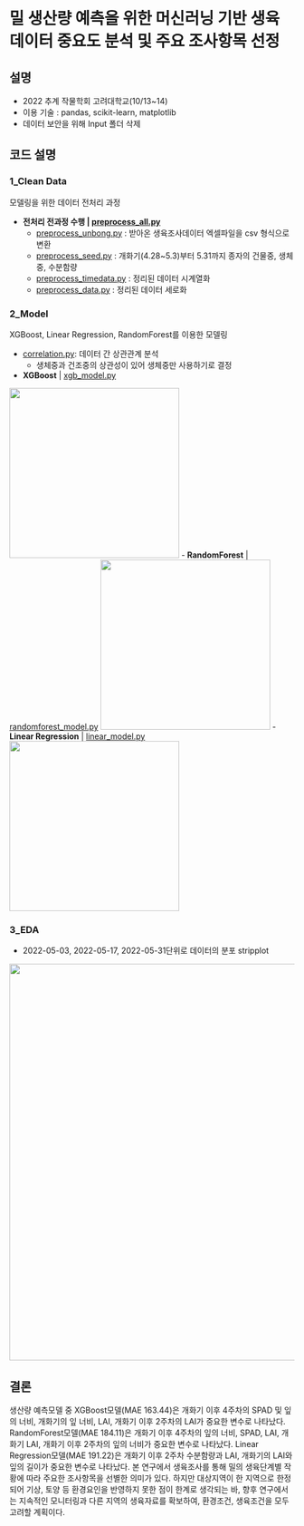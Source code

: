 # 밀 생산량 예측을 위한 머신러닝 기반 생육 데이터 중요도 분석 및 주요 조사항목 선정

## 설명
- 2022 추계 작물학회 고려대학교(10/13~14)
- 이용 기술 : pandas, scikit-learn, matplotlib
- 데이터 보안을 위해 Input 폴더 삭제

## 코드 설명
### 1_Clean Data
모델링을 위한 데이터 전처리 과정
-  <strong>전처리 전과정 수행 | <a href="https://github.com/riverallzero/Wheat_unbong/blob/main/1_Clean%20Data/preprocess_all.py">preprocess_all.py</a></strong> 
    * <a href="https://github.com/riverallzero/Wheat_unbong/blob/main/1_Clean%20Data/preprocess_unbong.py">preprocess_unbong.py</a>
  : 받아온 생육조사데이터 엑셀파일을 csv 형식으로 변환
    * <a href="https://github.com/riverallzero/Wheat_unbong/blob/main/1_Clean%20Data/preprocess_seed.py">preprocess_seed.py</a>
  : 개화기(4.28~5.3)부터 5.31까지 종자의 건물중, 생체중, 수분함량
    * <a href="https://github.com/riverallzero/Wheat_unbong/blob/main/1_Clean%20Data/preprocess_timedata.py">preprocess_timedata.py</a>
  : 정리된 데이터 시계열화
    * <a href="https://github.com/riverallzero/Wheat_unbong/blob/main/1_Clean%20Data/preprocess_data.py">preprocess_data.py</a>
  : 정리된 데이터 세로화
  
### 2_Model
XGBoost, Linear Regression, RandomForest를 이용한 모델링
- <a href="https://github.com/riverallzero/Wheat_unbong/blob/main/2_Model/correlation.py">correlation.py</a>: 데이터 간 상관관계 분석
    * 생체중과 건조중의 상관성이 있어 생체중만 사용하기로 결정
- <strong>XGBoost</strong> | <a href="https://github.com/riverallzero/Wheat_unbong/blob/main/2_Model/correlation.py">xgb_model.py</a>
<img src="https://user-images.githubusercontent.com/93754504/197714758-2399a576-b9ca-499f-8493-997ee0e270c2.png" width="300px">
- <strong>RandomForest</strong> | <a href="https://github.com/riverallzero/Wheat_unbong/blob/main/2_Model/randomforest_model.py">randomforest_model.py</a>
<img src="https://user-images.githubusercontent.com/93754504/197716144-3a4288de-9e02-4b00-8310-02c1d0a52839.png" width="300px">
- <strong>Linear Regression</strong> | <a href="https://github.com/riverallzero/Wheat_unbong/blob/main/2_Model/linear_model.py">linear_model.py</a>
<img src="https://user-images.githubusercontent.com/93754504/197717934-ddaea639-e146-496e-bdfa-e8e0154806a1.png" width="300px">

### 3_EDA
- 2022-05-03, 2022-05-17, 2022-05-31단위로 데이터의 분포 stripplot
<img src="https://user-images.githubusercontent.com/93754504/197717026-f49e0d78-7a3e-493c-9cf0-85c9b94695ca.png" width="700px">

## 결론
생산량 예측모델 중 XGBoost모델(MAE 163.44)은 개화기 이후 4주차의 SPAD 및 잎의 너비, 개화기의 잎 너비, LAI, 개화기 이후 2주차의 LAI가 중요한 변수로 나타났다. RandomForest모델(MAE 184.11)은 개화기 이후 4주차의 잎의 너비, SPAD, LAI, 개화기 LAI, 개화기 이후 2주차의 잎의 너비가 중요한 변수로 나타났다. Linear Regression모델(MAE 191.22)은 개화기 이후 2주차 수분함량과 LAI, 개화기의 LAI와 잎의 길이가 중요한 변수로 나타났다. 본 연구에서 생육조사를 통해 밀의 생육단계별 작황에 따라 주요한 조사항목을 선별한 의미가 있다. 하지만 대상지역이 한 지역으로 한정되어 기상, 토양 등 환경요인을 반영하지 못한 점이 한계로 생각되는 바, 향후 연구에서는 지속적인 모니터링과 다른 지역의 생육자료를 확보하여, 환경조건, 생육조건을 모두 고려할 계획이다.
